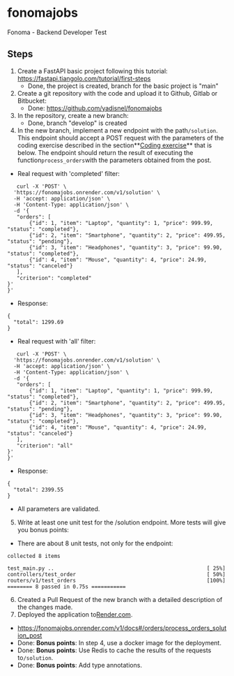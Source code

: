 # fonomajobs
Fonoma - Backend Developer Test

## Steps

1. Create a FastAPI basic project following this tutorial: https://fastapi.tiangolo.com/tutorial/first-steps
   * Done, the project is created,  branch for the basic project is "main"
2. Create a git repository with the code and upload it to Github, Gitlab or Bitbucket:
   * Done: https://github.com/yadisnel/fonomajobs
3. In the repository, create a new branch:
   * Done, branch "develop" is created
4. In the new branch, implement a new endpoint with the path`/solution`. This endpoint should accept a POST request with the parameters of the coding exercise described in the section**[Coding exercise](https://www.notion.so/Fonoma-Backend-Developer-Test-2e5f72834bb44c2ea76b8e972332e9c1?pvs=21)** that is below. The endpoint should return the result of executing the function`process_orders`with the parameters obtained from the post.
    
* Real request with 'completed' filter:
```
   curl -X 'POST' \
  'https://fonomajobs.onrender.com/v1/solution' \
  -H 'accept: application/json' \
  -H 'Content-Type: application/json' \
  -d '{
   "orders": [
       {"id": 1, "item": "Laptop", "quantity": 1, "price": 999.99, "status": "completed"},
       {"id": 2, "item": "Smartphone", "quantity": 2, "price": 499.95, "status": "pending"},
       {"id": 3, "item": "Headphones", "quantity": 3, "price": 99.90, "status": "completed"},
       {"id": 4, "item": "Mouse", "quantity": 4, "price": 24.99, "status": "canceled"}
   ],
   "criterion": "completed"
}'
}'
```
* Response: 
```
{
  "total": 1299.69
}
```
* Real request with 'all' filter:
```
   curl -X 'POST' \
  'https://fonomajobs.onrender.com/v1/solution' \
  -H 'accept: application/json' \
  -H 'Content-Type: application/json' \
  -d '{
   "orders": [
       {"id": 1, "item": "Laptop", "quantity": 1, "price": 999.99, "status": "completed"},
       {"id": 2, "item": "Smartphone", "quantity": 2, "price": 499.95, "status": "pending"},
       {"id": 3, "item": "Headphones", "quantity": 3, "price": 99.90, "status": "completed"},
       {"id": 4, "item": "Mouse", "quantity": 4, "price": 24.99, "status": "canceled"}
   ],
   "criterion": "all"
}'
}'
```
* Response: 
```
{
  "total": 2399.55
}
```
* All parameters are validated.
5. Write at least one unit test for the /solution endpoint. More tests will give you bonus points:
* There are about 8 unit tests, not only for the endpoint:
```
collected 8 items                                                               

test_main.py ..                                                 [ 25%]
controllers/test_order                                          [ 50%]
routers/v1/test_orders                                          [100%]
======== 8 passed in 0.75s ===========
```
6. Created a Pull Request of the new branch with a detailed description of the changes made.
7. Deployed the application to[Render.com](http://render.com/). 
* https://fonomajobs.onrender.com/v1/docs#/orders/process_orders_solution_post
* Done: **Bonus points**: In step 4, use a docker image for the deployment. 
* Done: **Bonus points**: Use Redis to cache the results of the requests to`/solution`.
* Done: **Bonus points**: Add type annotations.

